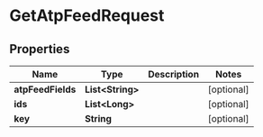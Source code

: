 

# GetAtpFeedRequest


## Properties

Name | Type | Description | Notes
------------ | ------------- | ------------- | -------------
**atpFeedFields** | **List&lt;String&gt;** |  |  [optional]
**ids** | **List&lt;Long&gt;** |  |  [optional]
**key** | **String** |  |  [optional]



